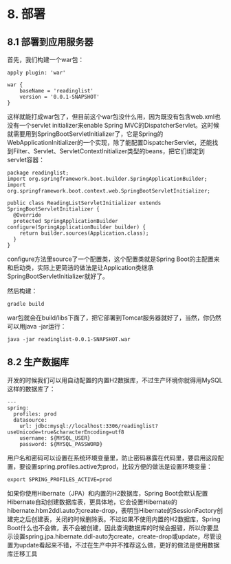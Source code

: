 # 8. 部署

## 8.1 部署到应用服务器

首先，我们构建一个war包：

```
apply plugin: 'war'

war {
    baseName = 'readinglist'
    version = '0.0.1-SNAPSHOT'
}
```

这样就能打成war包了，但目前这个war包没什么用，因为既没有包含web.xml也没有一个servlet initializer来enable Spring MVC的DispatcherServlet。这时候就需要用到SpringBootServletInitializer了，它是Spring的WebApplicationInitializer的一个实现，除了能配置DispatcherServlet，还能找到Filter、Servlet、ServletContextInitializer类型的beans，把它们绑定到servlet容器：

```
package readinglist;
import org.springframework.boot.builder.SpringApplicationBuilder;
import org.springframework.boot.context.web.SpringBootServletInitializer;

public class ReadingListServletInitializer extends SpringBootServletInitializer {
  @Override
  protected SpringApplicationBuilder configure(SpringApplicationBuilder builder) {
    return builder.sources(Application.class);
  }
}
```

configure方法里source了一个配置类，这个配置类就是Spring Boot的主配置来和启动类，实际上更简洁的做法是让Application类继承SpringBootServletInitializer就好了。

然后构建：

```
gradle build
```

war包就会在build/libs下面了，把它部署到Tomcat服务器就好了，当然，你仍然可以用java -jar运行：

```
java -jar readinglist-0.0.1-SNAPSHOT.war
```

## 8.2 生产数据库

开发的时候我们可以用自动配置的内置H2数据库，不过生产环境你就得用MySQL这样的数据库了：

```
---
spring:
  profiles: prod
  datasource:
    url: jdbc:mysql://localhost:3306/readinglist?useUnicode=true&characterEncoding=utf8
    username: ${MYSQL_USER}
    password: ${MYSQL_PASSWORD}
```

用户名和密码可以设置在系统环境变量里，防止密码暴露在代码里，要启用这段配置，要设置spring.profiles.active为prod，比较方便的做法是设置环境变量：

```
export SPRING_PROFILES_ACTIVE=prod
```

如果你使用Hibernate（JPA）和内置的H2数据库，Spring Boot会默认配置Hibernate自动创建数据库表，更具体地，它会设置Hibernate的hibernate.hbm2ddl.auto为create-drop，表明当Hibernate的SessionFactory创建完之后创建表，关闭的时候删除表。不过如果不使用内置的H2数据库，Spring Boot什么也不会做，表不会被创建，因此查询数据库的时候会报错，所以你要显示设置spring.jpa.hibernate.ddl-auto为create，create-drop或update，尽管设置为update看起来不错，不过在生产中并不推荐这么做，更好的做法是使用数据库迁移工具